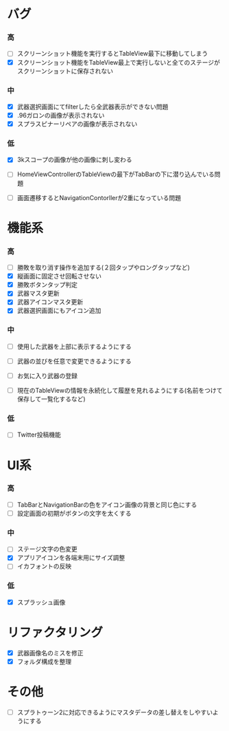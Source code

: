 # バグ  
### 高  

- [ ] スクリーンショット機能を実行するとTableView最下に移動してしまう  
- [x] スクリーンショット機能をTableView最上で実行しないと全てのステージがスクリーンショットに保存されない  
  
### 中  

- [x] 武器選択画面にてfilterしたら全武器表示ができない問題  
- [x] .96ガロンの画像が表示されない  
- [x] スプラスピナーリペアの画像が表示されない  
  
### 低  

- [x] 3kスコープの画像が他の画像に刺し変わる
- [ ] HomeViewControllerのTableViewの最下がTabBarの下に潜り込んでいる問題  
- [ ] 画面遷移するとNavigationContorllerが2重になっている問題  
  
  
# 機能系  
### 高  

- [ ] 勝敗を取り消す操作を追加する(２回タップやロングタップなど)
- [x] 縦画面に固定させ回転させない  
- [x] 勝敗ボタンタップ判定  
- [x] 武器マスタ更新  
- [x] 武器アイコンマスタ更新  
- [x] 武器選択画面にもアイコン追加  
  
### 中  

- [ ] 使用した武器を上部に表示するようにする
- [ ] 武器の並びを任意で変更できるようにする
- [ ] お気に入り武器の登録
- [ ] 現在のTableViewの情報を永続化して履歴を見れるようにする(名前をつけて保存して一覧化するなど)

  
### 低  

- [ ] Twitter投稿機能  
  
  
# UI系  
### 高  
- [ ] TabBarとNavigationBarの色をアイコン画像の背景と同じ色にする
- [ ] 設定画面の初期がボタンの文字を太くする
  
### 中  

- [ ] ステージ文字の色変更  
- [x] アプリアイコンを各端末用にサイズ調整
- [ ] イカフォントの反映
  
### 低  

- [x] スプラッシュ画像  
  
# リファクタリング 

- [x] 武器画像名のミスを修正  
- [x] フォルダ構成を整理  

# その他

- [ ] スプラトゥーン2に対応できるようにマスタデータの差し替えをしやすいようにする

